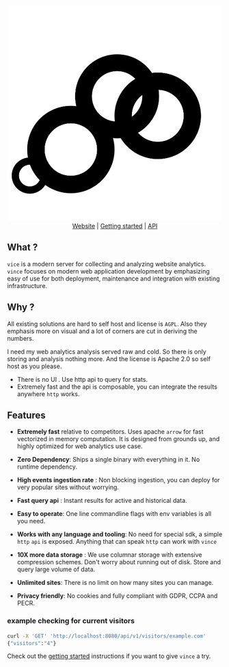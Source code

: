 
<p align="center">
    <img src="./logo.svg" alt="Vince Logo" />
    <br>
    <a href="https://vinceanalytics.com/">Website</a> |
    <a href="https://vinceanalytics.com/#getting-started">Getting started</a> |
    <a href="https://vinceanalytics.com/#api">API</a>
</p>


## What ?

`vice` is a modern server for collecting and analyzing website analytics. `vince` focuses on modern web application development by emphasizing easy of use for both deployment, maintenance and integration with existing infrastructure.

## Why ?

All existing solutions are hard to self host and license is `AGPL`. Also they emphasis more on visual and a lot of corners are cut in deriving the numbers.

I need my web analytics analysis served raw and cold. So there is only storing and analysis nothing more. And the license is Apache 2.0 so self host as you please. 

- There is no UI . Use http api to query for stats.
- Extremely fast and the api is composable, you can integrate the results anywhere `http` works.


## Features

- **Extremely fast** relative to competitors. Uses apache `arrow` for fast vectorized in memory computation. It is designed from grounds up, and highly optimized for web analytics use case.

- **Zero Dependency**: Ships a single binary with everything in it. No runtime dependency.

- **High events ingestion rate** : Non blocking ingestion, you can deploy for very popular sites without worrying.

- **Fast query api** : Instant results for active and historical data.

- **Easy to operate**: One line commandline flags with env variables is all you need.

- **Works with any language and tooling**: No need for special sdk, a simple `http` `api` is exposed. Anything that can speak `http` can work with `vince`

- **10X more data storage** : We use columnar storage with extensive compression schemes. Don't worry about running out of disk. Store and query large volume of data.

- **Unlimited sites**: There is no limit on how many sites you can manage.

- **Privacy friendly**: No cookies and fully compliant with GDPR, CCPA and PECR.


### example checking for current visitors

```bash
curl -X 'GET' 'http://localhost:8080/api/v1/visitors/example.com'
{"visitors":"4"}
```


Check out the [getting started](https://vinceanalytics.com/#getting-started) instructions if you want to give `vince` a try.